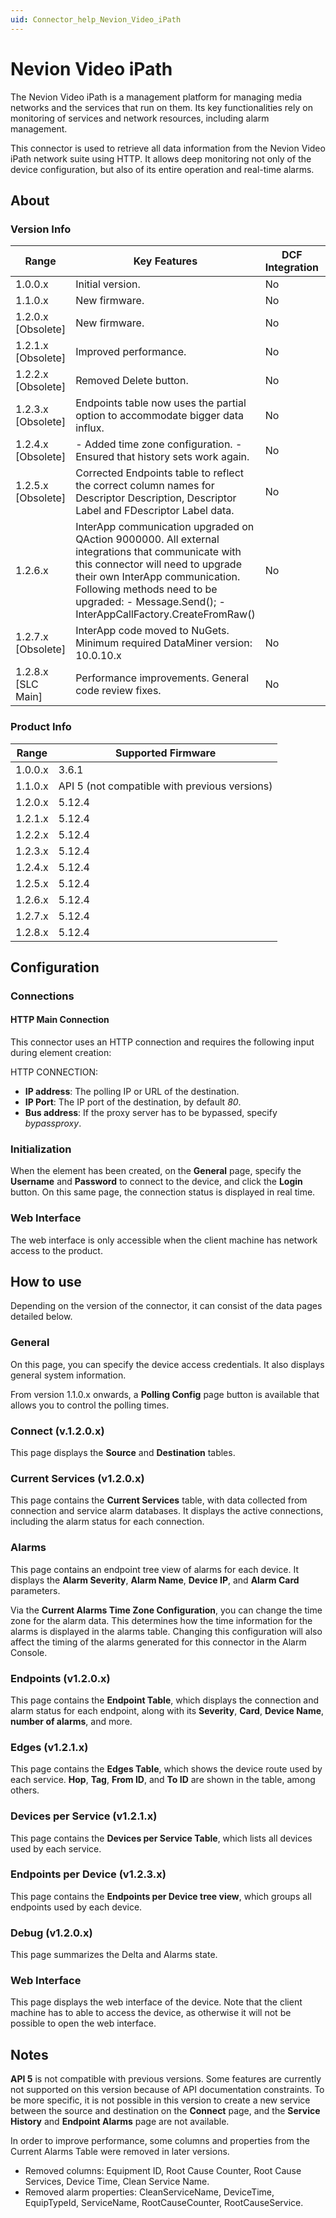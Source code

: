 ```yaml
---
uid: Connector_help_Nevion_Video_iPath
---
```


# Nevion Video iPath

The Nevion Video iPath is a management platform for managing media networks and the services that run on them. Its key functionalities rely on monitoring of services and network resources, including alarm management.

This connector is used to retrieve all data information from the Nevion Video iPath network suite using HTTP. It allows deep monitoring not only of the device configuration, but also of its entire operation and real-time alarms.

## About

### Version Info

| **Range**            | **Key Features**                                                                                                                                                                                                                                                         | **DCF Integration** | **Cassandra Compliant** |
|----------------------|--------------------------------------------------------------------------------------------------------------------------------------------------------------------------------------------------------------------------------------------------------------------------|---------------------|-------------------------|
| 1.0.0.x              | Initial version.                                                                                                                                                                                                                                                         | No                  | Yes                     |
| 1.1.0.x              | New firmware.                                                                                                                                                                                                                                                            | No                  | Yes                     |
| 1.2.0.x \[Obsolete\] | New firmware.                                                                                                                                                                                                                                                            | No                  | Yes                     |
| 1.2.1.x \[Obsolete\] | Improved performance.                                                                                                                                                                                                                                                    | No                  | Yes                     |
| 1.2.2.x \[Obsolete\] | Removed Delete button.                                                                                                                                                                                                                                                   | No                  | Yes                     |
| 1.2.3.x \[Obsolete\] | Endpoints table now uses the partial option to accommodate bigger data influx.                                                                                                                                                                                           | No                  | Yes                     |
| 1.2.4.x \[Obsolete\] | \- Added time zone configuration. - Ensured that history sets work again.                                                                                                                                                                                                | No                  | Yes                     |
| 1.2.5.x \[Obsolete\] | Corrected Endpoints table to reflect the correct column names for Descriptor Description, Descriptor Label and FDescriptor Label data.                                                                                                                                   | No                  | Yes                     |
| 1.2.6.x              | InterApp communication upgraded on QAction 9000000. All external integrations that communicate with this connector will need to upgrade their own InterApp communication. Following methods need to be upgraded: - Message.Send(); - InterAppCallFactory.CreateFromRaw() | No                  | Yes                     |
| 1.2.7.x \[Obsolete\] | InterApp code moved to NuGets. Minimum required DataMiner version: 10.0.10.x                                                                                                                                                                                             | No                  | Yes                     |
| 1.2.8.x \[SLC Main\] | Performance improvements. General code review fixes.                                                                                                                                                                                                                     | No                  | Yes                     |

### Product Info

| **Range** | **Supported Firmware**                        |
|-----------|-----------------------------------------------|
| 1.0.0.x   | 3.6.1                                         |
| 1.1.0.x   | API 5 (not compatible with previous versions) |
| 1.2.0.x   | 5.12.4                                        |
| 1.2.1.x   | 5.12.4                                        |
| 1.2.2.x   | 5.12.4                                        |
| 1.2.3.x   | 5.12.4                                        |
| 1.2.4.x   | 5.12.4                                        |
| 1.2.5.x   | 5.12.4                                        |
| 1.2.6.x   | 5.12.4                                        |
| 1.2.7.x   | 5.12.4                                        |
| 1.2.8.x   | 5.12.4                                        |

## Configuration

### Connections

#### HTTP Main Connection

This connector uses an HTTP connection and requires the following input during element creation:

HTTP CONNECTION:

- **IP address**: The polling IP or URL of the destination.
- **IP Port**: The IP port of the destination, by default *80*.
- **Bus address**: If the proxy server has to be bypassed, specify *bypassproxy*.

### Initialization

When the element has been created, on the **General** page, specify the **Username** and **Password** to connect to the device, and click the **Login** button. On this same page, the connection status is displayed in real time.

### Web Interface

The web interface is only accessible when the client machine has network access to the product.

## How to use

Depending on the version of the connector, it can consist of the data pages detailed below.

### General

On this page, you can specify the device access credentials. It also displays general system information.

From version 1.1.0.x onwards, a **Polling Config** page button is available that allows you to control the polling times.

### Connect (v.1.2.0.x)

This page displays the **Source** and **Destination** tables.

### Current Services (v1.2.0.x)

This page contains the **Current Services** table, with data collected from connection and service alarm databases. It displays the active connections, including the alarm status for each connection.

### Alarms

This page contains an endpoint tree view of alarms for each device. It displays the **Alarm Severity**, **Alarm Name**, **Device IP**, and **Alarm Card** parameters.

Via the **Current Alarms Time Zone Configuration**, you can change the time zone for the alarm data. This determines how the time information for the alarms is displayed in the alarms table. Changing this configuration will also affect the timing of the alarms generated for this connector in the Alarm Console.

### Endpoints (v1.2.0.x)

This page contains the **Endpoint Table**, which displays the connection and alarm status for each endpoint, along with its **Severity**, **Card**, **Device Name**, **number of alarms**, and more.

### Edges (v1.2.1.x)

This page contains the **Edges Table**, which shows the device route used by each service. **Hop**, **Tag**, **From ID**, and **To ID** are shown in the table, among others.

### Devices per Service (v1.2.1.x)

This page contains the **Devices per Service Table**, which lists all devices used by each service.

### Endpoints per Device (v1.2.3.x)

This page contains the **Endpoints per Device tree view**, which groups all endpoints used by each device.

### Debug (v1.2.0.x)

This page summarizes the Delta and Alarms state.

### Web Interface

This page displays the web interface of the device. Note that the client machine has to able to access the device, as otherwise it will not be possible to open the web interface.

## Notes

**API 5** is not compatible with previous versions. Some features are currently not supported on this version because of API documentation constraints. To be more specific, it is not possible in this version to create a new service between the source and destination on the **Connect** page, and the **Service History** and **Endpoint Alarms** page are not available.

In order to improve performance, some columns and properties from the Current Alarms Table were removed in later versions.

- Removed columns: Equipment ID, Root Cause Counter, Root Cause Services, Device Time, Clean Service Name.
- Removed alarm properties: CleanServiceName, DeviceTime, EquipTypeId, ServiceName, RootCauseCounter, RootCauseService.
